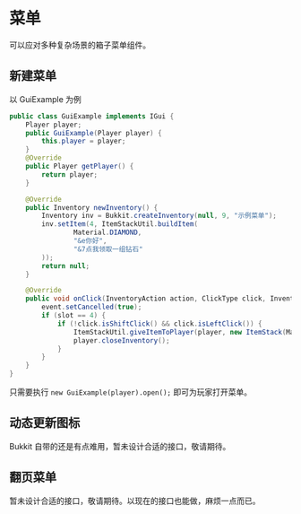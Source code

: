 # 菜单

可以应对多种复杂场景的箱子菜单组件。

## 新建菜单

以 GuiExample 为例

```java
public class GuiExample implements IGui {
    Player player;
    public GuiExample(Player player) {
        this.player = player;
    }
    @Override
    public Player getPlayer() {
        return player;
    }

    @Override
    public Inventory newInventory() {
        Inventory inv = Bukkit.createInventory(null, 9, "示例菜单");
        inv.setItem(4, ItemStackUtil.buildItem(
                Material.DIAMOND,
                "&e你好",
                "&7点我领取一组钻石"
        ));
        return null;
    }

    @Override
    public void onClick(InventoryAction action, ClickType click, InventoryType.SlotType slotType, int slot, ItemStack currentItem, ItemStack cursor, InventoryView view, InventoryClickEvent event) {
        event.setCancelled(true);
        if (slot == 4) {
            if (!click.isShiftClick() && click.isLeftClick()) {
                ItemStackUtil.giveItemToPlayer(player, new ItemStack(Material.DIAMOND, 64));
                player.closeInventory();
            }
        }
    }
}
```

只需要执行 `new GuiExample(player).open();` 即可为玩家打开菜单。

## 动态更新图标

Bukkit 自带的还是有点难用，暂未设计合适的接口，敬请期待。

## 翻页菜单

暂未设计合适的接口，敬请期待。以现在的接口也能做，麻烦一点而已。
